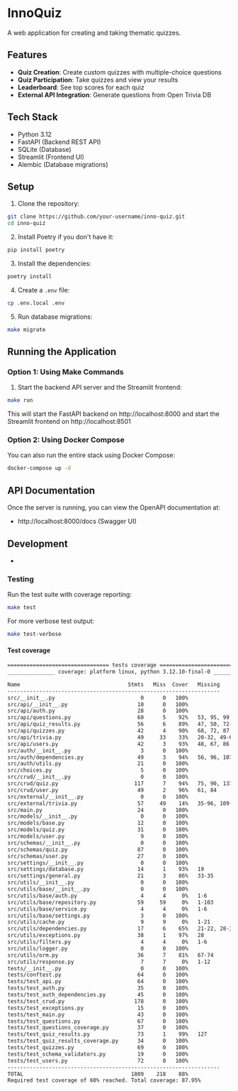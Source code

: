# InnoQuiz

A web application for creating and taking thematic quizzes.

## Features

- **Quiz Creation**: Create custom quizzes with multiple-choice questions
- **Quiz Participation**: Take quizzes and view your results
- **Leaderboard**: See top scores for each quiz
- **External API Integration**: Generate questions from Open Trivia DB

## Tech Stack

- Python 3.12
- FastAPI (Backend REST API)
- SQLite (Database)
- Streamlit (Frontend UI)
- Alembic (Database migrations)

## Setup

1. Clone the repository:

```bash
git clone https://github.com/your-username/inno-quiz.git
cd inno-quiz
```

2. Install Poetry if you don't have it:

```bash
pip install poetry
```

3. Install the dependencies:

```bash
poetry install
```

4. Create a `.env` file:

```bash
cp .env.local .env
```

5. Run database migrations:

```bash
make migrate
```

## Running the Application

### Option 1: Using Make Commands

1. Start the backend API server and the Streamlit frontend:

```bash
make run
```

This will start the FastAPI backend on http://localhost:8000 and start the Streamlit frontend on http://localhost:8501

### Option 2: Using Docker Compose

You can also run the entire stack using Docker Compose:

```bash
docker-compose up -d
```

## API Documentation

Once the server is running, you can view the OpenAPI documentation at:

- http://localhost:8000/docs (Swagger UI)

## Development
-

### Testing

Run the test suite with coverage reporting:

```bash
make test
```

For more verbose test output:

```bash
make test-verbose
```

#### Test coverage

```bash
================================ tests coverage ================================
_______________ coverage: platform linux, python 3.12.10-final-0 _______________

Name                                  Stmts   Miss  Cover   Missing
-------------------------------------------------------------------
src/__init__.py                           0      0   100%
src/api/__init__.py                      10      0   100%
src/api/auth.py                          28      0   100%
src/api/questions.py                     60      5    92%   53, 95, 99, 119, 123
src/api/quiz_results.py                  56      6    89%   47, 50, 72-74, 95
src/api/quizzes.py                       42      4    90%   68, 72, 87, 91
src/api/trivia.py                        49     33    33%   20-32, 49-69, 95-158
src/api/users.py                         42      3    93%   48, 67, 86
src/auth/__init__.py                      3      0   100%
src/auth/dependencies.py                 49      3    94%   56, 96, 107
src/auth/utils.py                        21      0   100%
src/choices.py                            5      0   100%
src/crud/__init__.py                      0      0   100%
src/crud/quiz.py                        117      7    94%   75, 90, 137, 152, 162-164
src/crud/user.py                         49      2    96%   61, 84
src/external/__init__.py                  0      0   100%
src/external/trivia.py                   57     49    14%   35-96, 109-122
src/main.py                              24      0   100%
src/models/__init__.py                    0      0   100%
src/models/base.py                       12      0   100%
src/models/quiz.py                       31      0   100%
src/models/user.py                        9      0   100%
src/schemas/__init__.py                   0      0   100%
src/schemas/quiz.py                      87      0   100%
src/schemas/user.py                      27      0   100%
src/settings/__init__.py                  0      0   100%
src/settings/database.py                 14      1    93%   19
src/settings/general.py                  21      3    86%   33-35
src/utils/__init__.py                     0      0   100%
src/utils/base/__init__.py                0      0   100%
src/utils/base/auth.py                    4      4     0%   1-6
src/utils/base/repository.py             59     59     0%   1-103
src/utils/base/service.py                 4      4     0%   1-6
src/utils/base/settings.py                3      0   100%
src/utils/cache.py                        9      9     0%   1-21
src/utils/dependencies.py                17      6    65%   21-22, 28-31
src/utils/exceptions.py                  38      1    97%   28
src/utils/filters.py                      4      4     0%   1-6
src/utils/logger.py                       0      0   100%
src/utils/orm.py                         36      7    81%   67-74
src/utils/response.py                     7      7     0%   1-12
tests/__init__.py                         0      0   100%
tests/conftest.py                        64      0   100%
tests/test_api.py                        64      0   100%
tests/test_auth.py                       35      0   100%
tests/test_auth_dependencies.py          45      0   100%
tests/test_crud.py                      178      0   100%
tests/test_exceptions.py                 15      0   100%
tests/test_main.py                       43      0   100%
tests/test_questions.py                  67      0   100%
tests/test_questions_coverage.py         37      0   100%
tests/test_quiz_results.py               73      1    99%   127
tests/test_quiz_results_coverage.py      34      0   100%
tests/test_quizzes.py                    69      0   100%
tests/test_schema_validators.py          19      0   100%
tests/test_users.py                      72      0   100%
-------------------------------------------------------------------
TOTAL                                  1809    218    88%
Required test coverage of 60% reached. Total coverage: 87.95%
```
